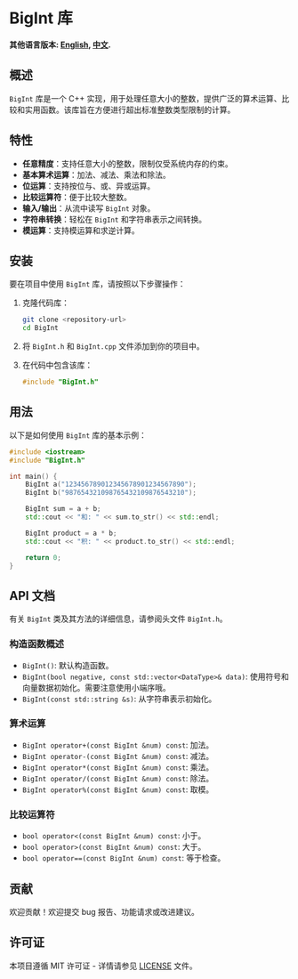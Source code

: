 # BigInt 库

**其他语言版本: [English](README.md), [中文](README_zh.md).**

## 概述
`BigInt` 库是一个 C++ 实现，用于处理任意大小的整数，提供广泛的算术运算、比较和实用函数。该库旨在方便进行超出标准整数类型限制的计算。

## 特性
- **任意精度**：支持任意大小的整数，限制仅受系统内存的约束。
- **基本算术运算**：加法、减法、乘法和除法。
- **位运算**：支持按位与、或、异或运算。
- **比较运算符**：便于比较大整数。
- **输入/输出**：从流中读写 `BigInt` 对象。
- **字符串转换**：轻松在 `BigInt` 和字符串表示之间转换。
- **模运算**：支持模运算和求逆计算。

## 安装
要在项目中使用 `BigInt` 库，请按照以下步骤操作：

1. 克隆代码库：
   ```bash
   git clone <repository-url>
   cd BigInt
   ```

2. 将 `BigInt.h` 和 `BigInt.cpp` 文件添加到你的项目中。

3. 在代码中包含该库：
   ```cpp
   #include "BigInt.h"
   ```

## 用法
以下是如何使用 `BigInt` 库的基本示例：

```cpp
#include <iostream>
#include "BigInt.h"

int main() {
    BigInt a("123456789012345678901234567890");
    BigInt b("987654321098765432109876543210");

    BigInt sum = a + b;
    std::cout << "和: " << sum.to_str() << std::endl;

    BigInt product = a * b;
    std::cout << "积: " << product.to_str() << std::endl;

    return 0;
}
```

## API 文档
有关 `BigInt` 类及其方法的详细信息，请参阅头文件 `BigInt.h`。

### 构造函数概述
- `BigInt()`: 默认构造函数。
- `BigInt(bool negative, const std::vector<DataType>& data)`: 使用符号和向量数据初始化。需要注意使用小端序哦。
- `BigInt(const std::string &s)`: 从字符串表示初始化。

### 算术运算
- `BigInt operator+(const BigInt &num) const`: 加法。
- `BigInt operator-(const BigInt &num) const`: 减法。
- `BigInt operator*(const BigInt &num) const`: 乘法。
- `BigInt operator/(const BigInt &num) const`: 除法。
- `BigInt operator%(const BigInt &num) const`: 取模。

### 比较运算符
- `bool operator<(const BigInt &num) const`: 小于。
- `bool operator>(const BigInt &num) const`: 大于。
- `bool operator==(const BigInt &num) const`: 等于检查。

## 贡献
欢迎贡献！欢迎提交 bug 报告、功能请求或改进建议。

## 许可证
本项目遵循 MIT 许可证 - 详情请参见 [LICENSE](LICENSE) 文件。

